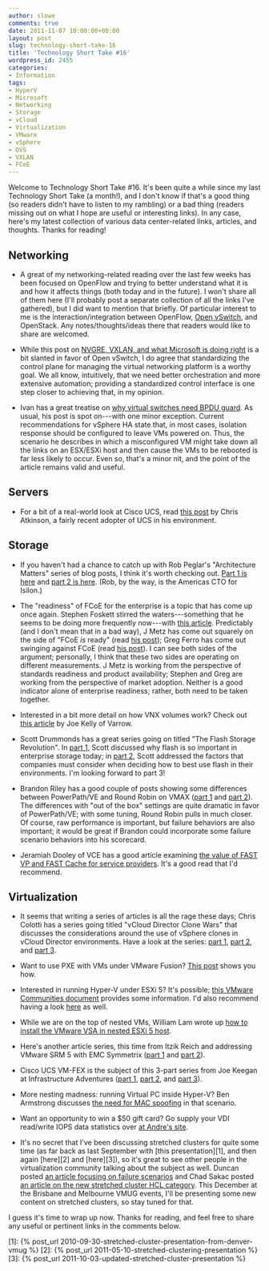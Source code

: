```yaml
---
author: slowe
comments: true
date: 2011-11-07 10:00:00+00:00
layout: post
slug: technology-short-take-16
title: 'Technology Short Take #16'
wordpress_id: 2455
categories:
- Information
tags:
- HyperV
- Microsoft
- Networking
- Storage
- vCloud
- Virtualization
- VMware
- vSphere
- OVS
- VXLAN
- FCoE
---
```


Welcome to Technology Short Take #16. It's been quite a while since my last Technology Short Take (a month!), and I don't know if that's a good thing (so readers didn't have to listen to my rambling) or a bad thing (readers missing out on what I hope are useful or interesting links). In any case, here's my latest collection of various data center-related links, articles, and thoughts. Thanks for reading!

## Networking

* A great of my networking-related reading over the last few weeks has been focused on OpenFlow and trying to better understand what it is and how it affects things (both today and in the future). I won't share all of them here (I'll probably post a separate collection of all the links I've gathered), but I did want to mention that briefly. Of particular interest to me is the interaction/integration between OpenFlow, [Open vSwitch](http://openvswitch.org/), and OpenStack. Any notes/thoughts/ideas there that readers would like to share are welcomed.

* While this post on [NVGRE, VXLAN, and what Microsoft is doing right](http://networkheresy.wordpress.com/2011/10/03/nvgre-vlxan-and-what-microsoft-is-doing-right/) is a bit slanted in favor of Open vSwitch, I do agree that standardizing the control plane for managing the virtual networking platform is a worthy goal. We all know, intuitively, that we need better orchestration and more extensive automation; providing a standardized control interface is one step closer to achieving that, in my opinion.

* Ivan has a great treatise on [why virtual switches need BPDU guard](http://blog.ioshints.info/2011/11/virtual-switches-need-bpdu-guard.html). As usual, his post is spot on---with one minor exception. Current recommendations for vSphere HA state that, in most cases, isolation response should be configured to leave VMs powered on. Thus, the scenario he describes in which a misconfigured VM might take down all the links on an ESX/ESXi host and then cause the VMs to be rebooted is far less likely to occur. Even so, that's a minor nit, and the point of the article remains valid and useful.

## Servers

* For a bit of a real-world look at Cisco UCS, read [this post](http://www.chrisatkinson.com/?p=10) by Chris Atkinson, a fairly recent adopter of UCS in his environment.

## Storage

* If you haven't had a chance to catch up with Rob Peglar's "Architecture Matters" series of blog posts, I think it's worth checking out. [Part 1 is here](http://www.isilon.com/blog/architecture-matters) and [part 2 is here](http://www.isilon.com/blog/architecture-matters---part-ii). (Rob, by the way, is the Americas CTO for Isilon.)

* The "readiness" of FCoE for the enterprise is a topic that has come up once again. Stephen Foskett stirred the waters---something that he seems to be doing more frequently now---with [this article](http://blog.fosketts.net/2011/10/21/fcoe-ready-prime-time/). Predictably (and I don't mean that in a bad way), J Metz has come out squarely on the side of "FCoE _is_ ready" (read [his post](http://blogs.cisco.com/datacenter/47589/)); Greg Ferro has come out swinging against FCoE (read [his post](http://etherealmind.com/sell-buy-multi-hop-fcoe-consultants-dream/)). I can see both sides of the argument; personally, I think that these two sides are operating on different measurements. J Metz is working from the perspective of standards readiness and product availability; Stephen and Greg are working from the perspective of market adoption. Neither is a good indicator alone of enterprise readiness; rather, both need to be taken together.

* Interested in a bit more detail on how VNX volumes work? Check out [this article](http://blog.virtualtacit.com/post/11063152344/emc-vnx-volumes-a-lay-of-the-land) by Joe Kelly of Varrow.

* Scott Drummonds has a great series going on titled "The Flash Storage Revolution". In [part 1](http://vpivot.com/2011/10/04/the-flash-storage-revolution-part-i/), Scott discussed why flash is so important in enterprise storage today; in [part 2](http://vpivot.com/2011/10/13/the-flash-storage-revolution-part-ii/), Scott addressed the factors that companies must consider when deciding how to best use flash in their environments. I'm looking forward to part 3!

* Brandon Riley has a good couple of posts showing some differences between PowerPath/VE and Round Robin on VMAX ([part 1](http://www.virtualinsanity.com/index.php/2011/10/03/powerpath-ve-versus-round-robin-on-vmax-round-1/) and [part 2](http://www.virtualinsanity.com/index.php/2011/10/11/powerpath-ve-versus-round-robin-on-vmax-round-2/)). The differences with "out of the box" settings are quite dramatic in favor of PowerPath/VE; with some tuning, Round Robin pulls in much closer. Of course, raw performance is important, but failure behaviors are also important; it would be great if Brandon could incorporate some failure scenario behaviors into his scorecard.

* Jeramiah Dooley of VCE has a good article examining [the value of FAST VP and FAST Cache for service providers](http://vmforsp.typepad.com/vm-for-service-providers/2011/11/fast-and-fast-cache-for-the-service-provider.html). It's a good read that I'd recommend.

## Virtualization

* It seems that writing a series of articles is all the rage these days; Chris Colotti has a series going titled "vCloud Director Clone Wars" that discusses the considerations around the use of vSphere clones in vCloud Director environments. Have a look at the series: [part 1](http://www.chriscolotti.us/vmware/vcloud/gotcha-vcloud-director-clone-wars-part-1-overview/), [part 2](http://www.chriscolotti.us/vmware/vcloud/gotcha-vcloud-director-clone-wars-part-2-deep-dive/), and [part 3](http://www.chriscolotti.us/vmware/vcloud/vcloud-director-clone-wars-part-3-design-considerations/).

* Want to use PXE with VMs under VMware Fusion? [This post](http://fritshoogland.wordpress.com/2009/12/17/pxe-boot-in-vmware-fusion-using-host-only-adapter/) shows you how.

* Interested in running Hyper-V under ESXi 5? It's possible; [this VMware Communities document](http://communities.vmware.com/docs/DOC-8970/) provides some information. I'd also recommend having a look [here](http://www.vladan.fr/vmware-workstation-8-how-to-run-hyper-v/) as well.

* While we are on the top of nested VMs, William Lam wrote up [how to install the VMware VSA in nested ESXi 5 host](http://www.virtuallyghetto.com/2011/09/how-to-install-vmware-vsa-in-nested.html).

* Here's another article series, this time from Itzik Reich and addressing VMware SRM 5 with EMC Symmetrix ([part 1](http://itzikr.wordpress.com/2011/10/08/vmware-srm-5-with-emc-symmetrix---whats-new-part-1/) and [part 2](http://itzikr.wordpress.com/2011/10/11/vmware-srm-5-with-emc-symmetrix---whats-new-part-2-2/)).

* Cisco UCS VM-FEX is the subject of this 3-part series from Joe Keegan at Infrastructure Adventures ([part 1](http://infrastructureadventures.com/2011/09/29/deploying-cisco-ucs-vm-fex-for-vsphere-part-1concept/), [part 2](http://infrastructureadventures.com/2011/10/09/deploying-cisco-ucs-vm-fex-for-vsphere---part-2-ucsm-config-and-vmware-integration/), and [part 3](http://infrastructureadventures.com/2011/10/15/deploying-cisco-ucs-vm-fex-for-vsphere---part-3-dvs-and-guest-configuration/)).

* More nesting madness: running Virtual PC inside Hyper-V? Ben Armstrong discusses [the need for MAC spoofing](http://blogs.msdn.com/b/virtual_pc_guy/archive/2011/10/11/an-unusual-reason-to-enable-mac-spoofing.aspx) in that scenario.

* Want an opportunity to win a $50 gift card? Go supply your VDI read/write IOPS data statistics over [at Andre's site](http://myvirtualcloud.net/?p=2352).

* It's no secret that I've been discussing stretched clusters for quite some time (as far back as last September with [this presentation][1], and then again [here][2] and [here][3]), so it's great to see other people in the virtualization community talking about the subject as well. Duncan posted [an article focusing on failure scenarios](http://www.yellow-bricks.com/2011/10/05/vsphere-5-0-ha-and-metro-stretched-cluster-solutions/) and Chad Sakac posted [an article on the new stretched cluster HCL category](http://virtualgeek.typepad.com/virtual_geek/2011/10/new-vmware-hcl-category-vsphere-metro-stretched-cluster.html). This December at the Brisbane and Melbourne VMUG events, I'll be presenting some new content on stretched clusters, so stay tuned for that.

I guess it's time to wrap up now. Thanks for reading, and feel free to share any useful or pertinent links in the comments below.

[1]: {% post_url 2010-09-30-stretched-cluster-presentation-from-denver-vmug %}
[2]: {% post_url 2011-05-10-stretched-clustering-presentation %}
[3]: {% post_url 2011-10-03-updated-stretched-cluster-presentation %}
